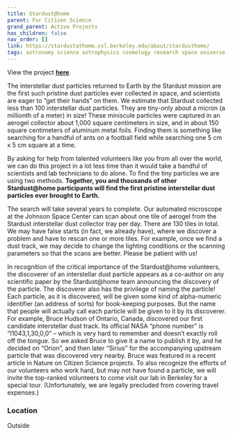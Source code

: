 ```yaml
---
title: Stardust@home
parent: For Citizen Science
grand_parent: Active Projects 
has_children: false
nav_order: []
link: https://stardustathome.ssl.berkeley.edu/about/stardusthome/
tags: astronomy science astrophysics cosmology research space universe physics
---
```


View the project [**here**](https://stardustathome.ssl.berkeley.edu/about/stardusthome/).

The interstellar dust particles returned to Earth by the Stardust mission are the first such pristine dust particles ever collected in space, and scientists are eager to “get their hands” on them. We estimate that Stardust collected less than 100 interstellar dust particles. They are tiny-only about a micron (a millionth of a meter) in size! These miniscule particles were captured in an aerogel collector about 1,000 square centimeters in size, and in about 150 square centimeters of aluminum metal foils. Finding them is something like searching for a handful of ants on a football field while searching one 5 cm x 5 cm square at a time.

By asking for help from talented volunteers like you from all over the world, we can do this project in a lot less time than it would take a handful of scientists and lab technicians to do alone. To find the tiny particles we are using two methods. **Together, you and thousands of other Stardust@home participants will find the first pristine interstellar dust particles ever brought to Earth.**

The search will take several years to complete. Our automated microscope at the Johnson Space Center can scan about one tile of aerogel from the Stardust interstellar dust collector tray per day. There are 130 tiles in total. We may have false starts (in fact, we already have), where we discover a problem and have to rescan one or more tiles. For example, once we find a dust track, we may decide to change the lighting conditions or the scanning parameters so that the scans are better. Please be patient with us!

In recognition of the critical importance of the Stardust@home volunteers, the discoverer of an interstellar dust particle appears as a co-author on any scientific paper by the Stardust@home team announcing the discovery of the particle. The discoverer also has the privilege of naming the particle! Each particle, as it is discovered, will be given some kind of alpha-numeric identifier (an address of sorts) for book-keeping purposes. But the name that people will actually call each particle will be given to it by its discoverer. For example, Bruce Hudson of Ontario, Canada, discovered our first candidate interstellar dust track. Its official NASA “phone number” is “I1043,1,30,0,0” – which is very hard to remember and doesn’t exactly roll off the tongue. So we asked Bruce to give it a name to publish it by, and he decided on “Orion”, and then later “Sirius” for the accompanying upstream particle that was discovered very nearby. Bruce was featured in a recent article in Nature on Citizen Science projects. To also recognize the efforts of our volunteers who work hard, but may not have found a particle, we will invite the top-ranked volunteers to come visit our lab in Berkeley for a special tour. (Unfortunately, we are legally precluded from covering travel expenses.)

### Location
Outside
